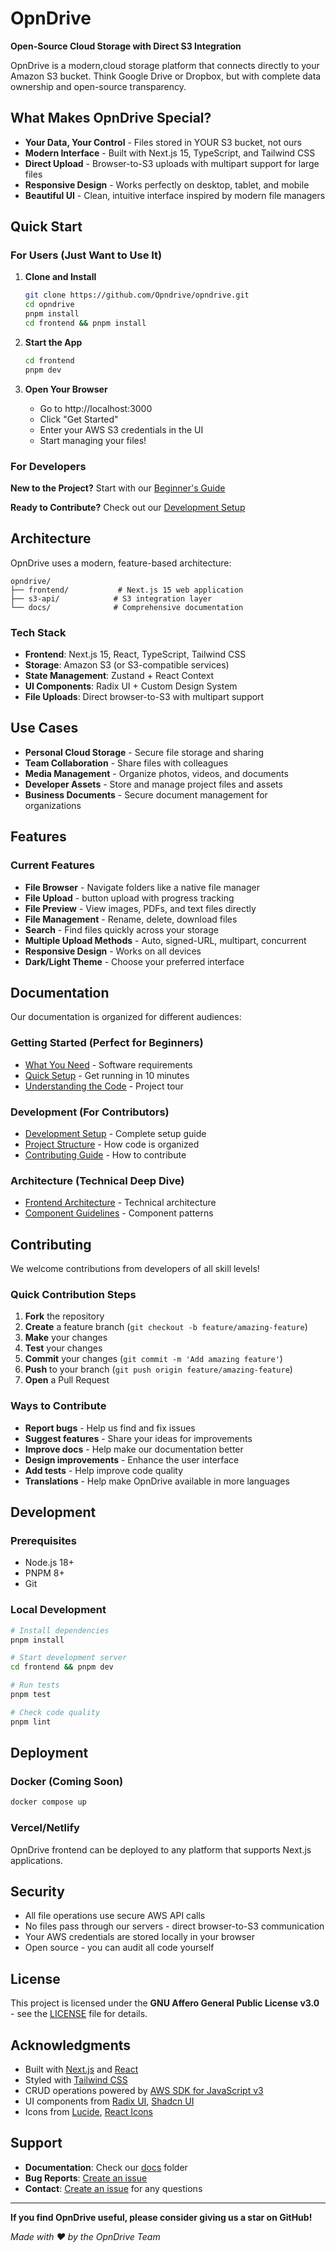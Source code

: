 # OpnDrive

**Open-Source Cloud Storage with Direct S3 Integration**

OpnDrive is a modern,cloud storage platform that connects directly to your
Amazon S3 bucket. Think Google Drive or Dropbox, but with complete data
ownership and open-source transparency.

## What Makes OpnDrive Special?

- **Your Data, Your Control** - Files stored in YOUR S3 bucket, not ours
- **Modern Interface** - Built with Next.js 15, TypeScript, and Tailwind CSS
- **Direct Upload** - Browser-to-S3 uploads with multipart support for large
  files
- **Responsive Design** - Works perfectly on desktop, tablet, and mobile
- **Beautiful UI** - Clean, intuitive interface inspired by modern file managers

## Quick Start

### For Users (Just Want to Use It)

1. **Clone and Install**

   ```bash
   git clone https://github.com/Opndrive/opndrive.git
   cd opndrive
   pnpm install
   cd frontend && pnpm install
   ```

2. **Start the App**

   ```bash
   cd frontend
   pnpm dev
   ```

3. **Open Your Browser**
   - Go to http://localhost:3000
   - Click "Get Started"
   - Enter your AWS S3 credentials in the UI
   - Start managing your files!

### For Developers

**New to the Project?** Start with our
[Beginner's Guide](./docs/getting-started/prerequisites.md)

**Ready to Contribute?** Check out our
[Development Setup](./docs/development/setup.md)

## Architecture

OpnDrive uses a modern, feature-based architecture:

```
opndrive/
├── frontend/           # Next.js 15 web application
├── s3-api/            # S3 integration layer
└── docs/              # Comprehensive documentation
```

### Tech Stack

- **Frontend**: Next.js 15, React, TypeScript, Tailwind CSS
- **Storage**: Amazon S3 (or S3-compatible services)
- **State Management**: Zustand + React Context
- **UI Components**: Radix UI + Custom Design System
- **File Uploads**: Direct browser-to-S3 with multipart support

## Use Cases

- **Personal Cloud Storage** - Secure file storage and sharing
- **Team Collaboration** - Share files with colleagues
- **Media Management** - Organize photos, videos, and documents
- **Developer Assets** - Store and manage project files and assets
- **Business Documents** - Secure document management for organizations

## Features

### Current Features

- **File Browser** - Navigate folders like a native file manager
- **File Upload** - button upload with progress tracking
- **File Preview** - View images, PDFs, and text files directly
- **File Management** - Rename, delete, download files
- **Search** - Find files quickly across your storage
- **Multiple Upload Methods** - Auto, signed-URL, multipart, concurrent
- **Responsive Design** - Works on all devices
- **Dark/Light Theme** - Choose your preferred interface

## Documentation

Our documentation is organized for different audiences:

### **Getting Started** (Perfect for Beginners)

- [What You Need](./docs/getting-started/prerequisites.md) - Software
  requirements
- [Quick Setup](./docs/getting-started/quick-setup.md) - Get running in 10
  minutes
- [Understanding the Code](./docs/getting-started/understanding-the-code.md) -
  Project tour

### **Development** (For Contributors)

- [Development Setup](./docs/development/setup.md) - Complete setup guide
- [Project Structure](./docs/development/project-structure.md) - How code is
  organized
- [Contributing Guide](./docs/development/contributing.md) - How to contribute

### **Architecture** (Technical Deep Dive)

- [Frontend Architecture](./docs/architecture/frontend.md) - Technical
  architecture
- [Component Guidelines](./docs/architecture/components.md) - Component patterns

## Contributing

We welcome contributions from developers of all skill levels!

### Quick Contribution Steps

1. **Fork** the repository
2. **Create** a feature branch (`git checkout -b feature/amazing-feature`)
3. **Make** your changes
4. **Test** your changes
5. **Commit** your changes (`git commit -m 'Add amazing feature'`)
6. **Push** to your branch (`git push origin feature/amazing-feature`)
7. **Open** a Pull Request

### Ways to Contribute

- **Report bugs** - Help us find and fix issues
- **Suggest features** - Share your ideas for improvements
- **Improve docs** - Help make our documentation better
- **Design improvements** - Enhance the user interface
- **Add tests** - Help improve code quality
- **Translations** - Help make OpnDrive available in more languages

## Development

### Prerequisites

- Node.js 18+
- PNPM 8+
- Git

### Local Development

```bash
# Install dependencies
pnpm install

# Start development server
cd frontend && pnpm dev

# Run tests
pnpm test

# Check code quality
pnpm lint
```

## Deployment

### Docker (Coming Soon)

```bash
docker compose up
```

### Vercel/Netlify

OpnDrive frontend can be deployed to any platform that supports Next.js
applications.

## Security

- All file operations use secure AWS API calls
- No files pass through our servers - direct browser-to-S3 communication
- Your AWS credentials are stored locally in your browser
- Open source - you can audit all code yourself

## License

This project is licensed under the **GNU Affero General Public License v3.0** -
see the [LICENSE](LICENSE) file for details.

## Acknowledgments

- Built with [Next.js](https://nextjs.org/) and [React](https://react.dev/)
- Styled with [Tailwind CSS](https://tailwindcss.com/)
- CRUD operations powered by
  [AWS SDK for JavaScript v3](https://docs.aws.amazon.com/AWSJavaScriptSDK/v3/latest/index.html)
- UI components from [Radix UI](https://www.radix-ui.com/),
  [Shadcn UI](https://ui.shadcn.com/)
- Icons from [Lucide](https://lucide.dev/),
  [React Icons](https://react-icons.github.io/react-icons/)

## Support

- **Documentation**: Check our [docs](./docs/) folder
- **Bug Reports**:
  [Create an issue](https://github.com/Opndrive/opndrive/issues)
- **Contact**: [Create an issue](https://github.com/Opndrive/opndrive/issues)
  for any questions

---

**If you find OpnDrive useful, please consider giving us a star on GitHub!**

_Made with ❤️ by the OpnDrive Team_
